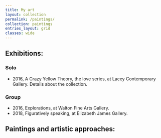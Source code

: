 ```yaml
---
title: My art
layout: collection
permalink: /paintings/
collection: paintings
entries_layout: grid
classes: wide
---
```


## Exhibitions:

### Solo
- 2016, A Crazy Yellow Theory, the love series, at Lacey Contemporary Gallery. Details about the collection.

### Group
- 2016, Explorations, at Walton Fine Arts Gallery.
- 2018, Figuratively speaking, at Elizabeth James Gallery.

## Paintings and artistic approaches:

